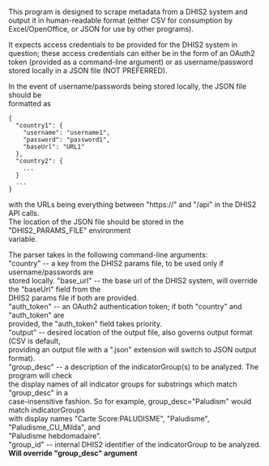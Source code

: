 This program is designed to scrape metadata from a DHIS2 system and output it
in human-readable format (either CSV for consumption by Excel/OpenOffice, or
JSON for use by other programs).

It expects access credentials to be provided for the DHIS2 system in question;
these access credentials can either be in the form of an OAuth2 token (provided
as a command-line argument) or as username/password stored locally in a JSON file
(NOT PREFERRED).

In the event of username/passwords being stored locally, the JSON file should be  
formatted as  

    {  
      "country1": {  
        "username": "username1",  
        "password": "password1",  
        "baseUrl": "URL1"  
      },
      "country2": {  
        ...  
      }  
      ...  
    }  
    
with the URLs being everything between "https://" and "/api" in the DHIS2 API calls.  
The location of the JSON file should be stored in the "DHIS2_PARAMS_FILE" environment  
variable.  

The parser takes in the following command-line arguments:  
"country" -- a key from the DHIS2 params file, to be used only if username/passwords are  
  stored locally.
"base_url" -- the base url of the DHIS2 system, will override the "baseUrl" field from the  
  DHIS2 params file if both are provided.  
"auth_token" -- an OAuth2 authentication token; if both "country" and "auth_token" are  
  provided, the "auth_token" field takes priority.  
"output" -- desired location of the output file, also governs output format (CSV is default,  
  providing an output file with a ".json" extension will switch to JSON output format).  
"group_desc" -- a description of the indicatorGroup(s) to be analyzed. The program will check  
  the display names of all indicator groups for substrings which match "group_desc" in a  
  case-insensitive fashion. So for example, group_desc="Paludism" would match indicatorGroups  
  with display names "Carte Score:PALUDISME", "Paludisme", "Paludisme_CU_Milda", and  
  "Paludisme hebdomadaire".  
"group_id" -- internal DHIS2 identifier of the indicatorGroup to be analyzed.  
  **Will override "group_desc" argument**  
